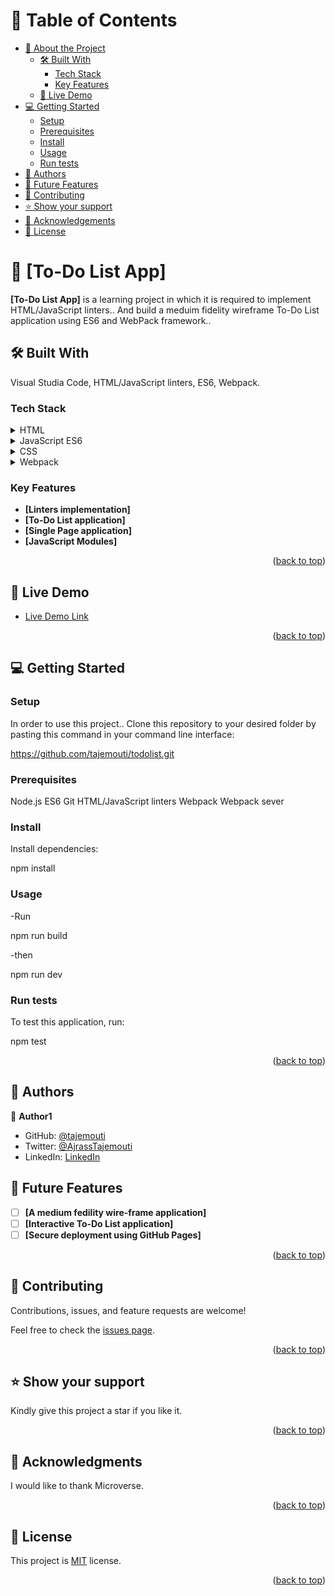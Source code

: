 <a name="readme-top"></a>

# 📗 Table of Contents

- [📖 About the Project](#about-project)
  - [🛠 Built With](#built-with)
    - [Tech Stack](#tech-stack)
    - [Key Features](#key-features)
  - [🚀 Live Demo](#live-demo)
- [💻 Getting Started](#getting-started)
  - [Setup](#setup)
  - [Prerequisites](#prerequisites)
  - [Install](#install)
  - [Usage](#usage)
  - [Run tests](#run-tests)
- [👥 Authors](#authors)
- [🔭 Future Features](#future-features)
- [🤝 Contributing](#contributing)
- [⭐️ Show your support](#support)
- [🙏 Acknowledgements](#acknowledgements)
- [📝 License](#license)


# 📖 [To-Do List App] <a name="about-project"></a>

**[To-Do List App]** is a learning project in which it is required to implement HTML/JavaScript linters.. And build a meduim fidelity wireframe To-Do List application using ES6 and WebPack framework..

## 🛠 Built With <a name="built-with"></a>
Visual Studia Code, HTML/JavaScript linters, ES6, Webpack.

### Tech Stack <a name="tech-stack"></a>

<details>
  <summary>HTML</summary>
</details>

<details>
  <summary>JavaScript ES6</summary>
</details>

<details>
  <summary>CSS</summary>
</details>

<details>
  <summary>Webpack</summary>
</details>

### Key Features <a name="key-features"></a>

- **[Linters implementation]**
- **[To-Do List application]**
- **[Single Page application]**
- **[JavaScript Modules]**

<p align="right">(<a href="#readme-top">back to top</a>)</p>

## 🚀 Live Demo <a name="live-demo"></a>

- [Live Demo Link](https://tajemouti.github.io/toDoList/dist/)

<p align="right">(<a href="#readme-top">back to top</a>)</p>

## 💻 Getting Started <a name="getting-started"></a>

### Setup <a name="setup"></a>

In order to use this project.. Clone this repository to your desired folder by pasting this command in your command line interface:

  https://github.com/tajemouti/todolist.git

### Prerequisites <a name="prerequisites"></a>

  Node.js
  ES6
  Git
  HTML/JavaScript linters
  Webpack
  Webpack sever

### Install <a name="install"></a>

Install dependencies:

  npm install


### Usage <a name="usage"></a>

-Run

  npm run build

-then

  npm run dev


### Run tests <a name="run tests"></a>

To test this application, run:

  npm test

<p align="right">(<a href="#readme-top">back to top</a>)</p>


## 👥 Authors <a name="authors"></a>

👤 **Author1**

- GitHub: [@tajemouti](https://github.com/tajemouti)
- Twitter: [@AjrassTajemouti](https://twitter.com/AjrassTajemouti)
- LinkedIn: [LinkedIn](https://linkedin.com/in/ajrass)


## 🔭 Future Features <a name="future-features"></a>

- [ ] **[A medium fedility wire-frame application]**
- [ ] **[Interactive To-Do List application]**
- [ ] **[Secure deployment using GitHub Pages]**

<p align="right">(<a href="#readme-top">back to top</a>)</p>


## 🤝 Contributing <a name="contributing"></a>

Contributions, issues, and feature requests are welcome!

Feel free to check the [issues page](../../issues/).

<p align="right">(<a href="#readme-top">back to top</a>)</p>


## ⭐️ Show your support <a name="support"></a>

Kindly give this project a star if you like it.

<p align="right">(<a href="#readme-top">back to top</a>)</p>


## 🙏 Acknowledgments <a name="acknowledgements"></a>

I would like to thank Microverse.

<p align="right">(<a href="#readme-top">back to top</a>)</p>


## 📝 License <a name="license"></a>

This project is [MIT](/LICENSE) license.

<p align="right">(<a href="#readme-top">back to top</a>)</p>
